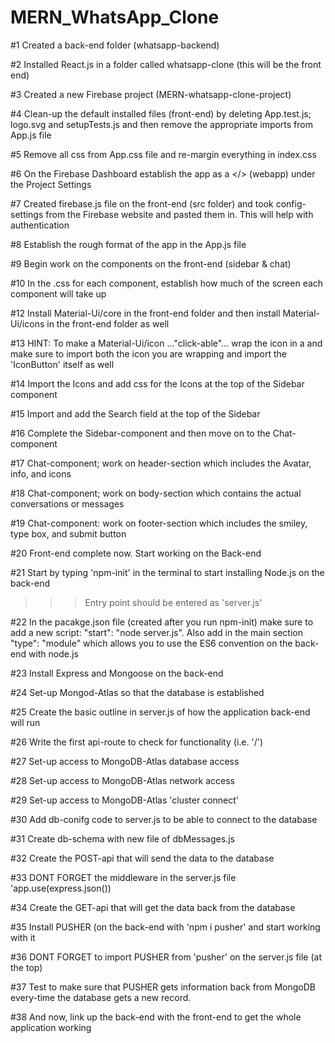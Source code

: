 # MERN_WhatsApp_Clone

#1 Created a back-end folder (whatsapp-backend)

#2 Installed React.js in a folder called whatsapp-clone (this will be the front end)

#3 Created a new Firebase project (MERN-whatsapp-clone-project)

#4 Clean-up the default installed files (front-end) by deleting App.test.js; logo.svg and setupTests.js and then remove the appropriate imports from App.js file

#5 Remove all css from App.css file and re-margin everything in index.css

#6 On the Firebase Dashboard establish the app as a </> (webapp) under the Project Settings

#7 Created firebase.js file on the front-end (src folder) and took config-settings from the Firebase website and pasted them in. This will help with authentication

#8 Establish the rough format of the app in the App.js file

#9 Begin work on the components on the front-end (sidebar & chat)

#10 In the .css for each component, establish how much of the screen each component will take up

#12 Install Material-Ui/core in the front-end folder and then install Material-Ui/icons in the front-end folder as well

#13 HINT: To make a Material-Ui/icon ..."click-able"... wrap the icon in a <IconButton> and make sure to import both the icon you are wrapping and import the 'IconButton' itself as well

#14 Import the Icons and add css for the Icons at the top of the Sidebar component

#15 Import and add the Search field at the top of the Sidebar

#16 Complete the Sidebar-component and then move on to the Chat-component

#17 Chat-component; work on header-section which includes the Avatar, info, and icons

#18 Chat-component; work on body-section which contains the actual conversations or messages

#19 Chat-component: work on footer-section which includes the smiley, type box, and submit button

#20 Front-end complete now. Start working on the Back-end

#21 Start by typing 'npm-init' in the terminal to start installing Node.js on the back-end
>>> Entry point should be entered as 'server.js'

#22 In the pacakge.json file (created after you run npm-init) make sure to add a new script:  "start": "node server.js". Also add in the main section "type": "module" which allows you to use the ES6 convention on the back-end with node.js

#23 Install Express and Mongoose on the back-end

#24 Set-up Mongod-Atlas so that the database is established

#25 Create the basic outline in server.js of how the application back-end will run

#26 Write the first api-route to check for functionality (i.e. '/')

#27 Set-up access to MongoDB-Atlas database access

#28 Set-up access to MongoDB-Atlas network access

#29 Set-up access to MongoDB-Atlas 'cluster connect'

#30 Add db-conifg code to server.js to be able to connect to the database

#31 Create db-schema with new file of dbMessages.js

#32 Create the POST-api that will send the data to the database

#33 DONT FORGET the middleware in the server.js file 'app.use(express.json())

#34 Create the GET-api that will get the data back from the database

#35 Install PUSHER (on the back-end with 'npm i pusher' and start working with it 

#36 DONT FORGET to import PUSHER from 'pusher' on the server.js file (at the top)

#37 Test to make sure that PUSHER gets information back from MongoDB every-time the database gets a new record.

#38 And now, link up the back-end with the front-end to get the whole application working
